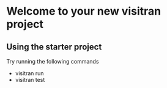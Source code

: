 # Welcome to your new visitran project

## Using the starter project

Try running the following commands
- visitran run
- visitran test
